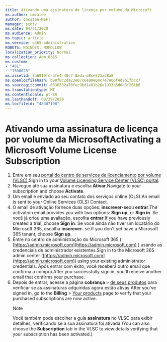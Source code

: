 ```yaml
---
title: Ativando uma assinatura de licença por volume da Microsoft
ms.author: cmcatee
author: cmcatee-MSFT
manager: scotv
ms.date: 04/21/2020
ms.audience: Admin
ms.topic: article
ms.service: o365-administration
ROBOTS: NOINDEX, NOFOLLOW
localization_priority: Normal
ms.collection: Adm_O365
ms.custom:
- "481"
- "1500028"
ms.assetid: 7a6919fc-afe4-40c7-8ada-d8ce523ad8a8
ms.openlocfilehash: b98f8c2da22e07c6e99e04c7e7e06f4d9b1fbcc7
ms.sourcegitcommit: 0338332a70fec9bd1e81b26e1933a5d0e3f261b6
ms.translationtype: MT
ms.contentlocale: pt-BR
ms.lasthandoff: 09/29/2020
ms.locfileid: "48307108"
---
```

# <a name="activating-a-microsoft-volume-license-subscription"></a><span data-ttu-id="ffe0e-102">Ativando uma assinatura de licença por volume da Microsoft</span><span class="sxs-lookup"><span data-stu-id="ffe0e-102">Activating a Microsoft Volume License Subscription</span></span>

1. <span data-ttu-id="ffe0e-103">Entre em seu [portal do centro de serviços de licenciamento por volume (VLSC)](https://go.microsoft.com/fwlink/p/?LinkId=329762).</span><span class="sxs-lookup"><span data-stu-id="ffe0e-103">Sign in to your [Volume Licensing Service Center (VLSC) portal](https://go.microsoft.com/fwlink/p/?LinkId=329762).</span></span>
2. <span data-ttu-id="ffe0e-104">Navegue até sua assinatura e escolha **Ativar**.</span><span class="sxs-lookup"><span data-stu-id="ffe0e-104">Navigate to your subscription and choose **Activate**.</span></span>
3. <span data-ttu-id="ffe0e-105">Um email é enviado ao seu contato dos serviços online (OLS).</span><span class="sxs-lookup"><span data-stu-id="ffe0e-105">An email is sent to your Online Services (OLS) Contact.</span></span>
4. <span data-ttu-id="ffe0e-106">O email de ativação fornece duas opções: **inscrever-se**ou **entrar**.</span><span class="sxs-lookup"><span data-stu-id="ffe0e-106">The activation email provides you with two options: **Sign up**, or **Sign in**.</span></span> <span data-ttu-id="ffe0e-107">Se você já criou uma avaliação, escolha **entrar**.</span><span class="sxs-lookup"><span data-stu-id="ffe0e-107">If you have previously created a trial, choose **Sign in**.</span></span> <span data-ttu-id="ffe0e-108">Se você ainda não tiver um locatário do Microsoft 365, escolha **inscrever-** se.</span><span class="sxs-lookup"><span data-stu-id="ffe0e-108">If you don't yet have a Microsoft 365 tenant, choose **Sign up**.</span></span>
5. <span data-ttu-id="ffe0e-109">Entre no centro de administração do Microsoft 365 ( [https://admin.microsoft.com](https://admin.microsoft.com) ) usando as credenciais de administrador existentes.</span><span class="sxs-lookup"><span data-stu-id="ffe0e-109">Sign in to the Microsoft 365 admin center ([https://admin.microsoft.com](https://admin.microsoft.com)) using your existing administrator credentials.</span></span> <span data-ttu-id="ffe0e-110">Após entrar com êxito, você receberá outro email que confirma a compra.</span><span class="sxs-lookup"><span data-stu-id="ffe0e-110">After you successfully sign in, you'll receive another email that confirms your purchase.</span></span>
6. <span data-ttu-id="ffe0e-111">Depois de entrar, acesse a página **cobrança** \> [de seus produtos](https://go.microsoft.com/fwlink/p/?linkid=842054) para verificar se as assinaturas adquiridas agora estão ativas.</span><span class="sxs-lookup"><span data-stu-id="ffe0e-111">After you've signed in, go to the **Billing** \> [Your products](https://go.microsoft.com/fwlink/p/?linkid=842054) page to verify that your purchased subscriptions are now active.</span></span> 
    > [!NOTE]
    > <span data-ttu-id="ffe0e-112">Você também pode escolher a guia **assinatura** no VLSC para exibir detalhes, verificando se a sua assinatura foi ativada.)</span><span class="sxs-lookup"><span data-stu-id="ffe0e-112">You can also choose the **Subscription** tab in the VLSC to view details verifying that your subscription has been activated.)</span></span>
